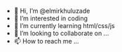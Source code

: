 - 👋 Hi, I’m @elmirkhuluzade
- 👀 I’m interested in coding
- 🌱 I’m currently learning html/css/js
- 💞️ I’m looking to collaborate on ...
- 📫 How to reach me ...

<!---
elmirkhuluzade/elmirkhuluzade is a ✨ special ✨ repository because its `README.md` (this file) appears on your GitHub profile.
You can click the Preview link to take a look at your changes.
--->
